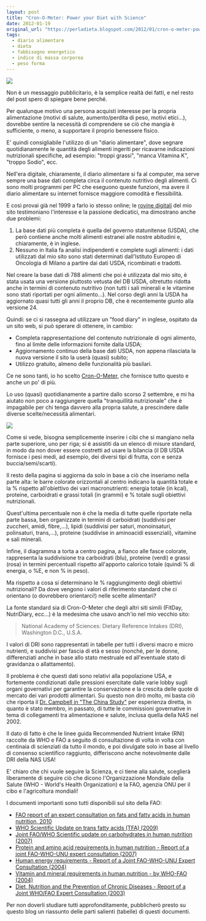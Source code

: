 ```yaml
---
layout: post
title: "Cron-O-Meter: Power your Diet with Science"
date: 2012-01-19
original_url: "https://perladieta.blogspot.com/2012/01/cron-o-meter-power-your-diet-with.html"
tags:
  - diario alimentare
  - dieta
  - fabbisogno energetico
  - indice di massa corporea
  - peso forma
---
```


[![](/assets//assets/2a5186a88003b370.png)](http://perladieta.blogspot.it/2012/01/cron-o-meter-power-your-diet-with.html)

Non è un messaggio pubblicitario, è la semplice realtà dei fatti, e nel resto del post spero di spiegare bene perché.

Per qualunque motivo una persona acquisti interesse per la propria alimentazione (motivi di salute, aumento/perdita di peso, motivi etici...), dovrebbe sentire la necessità di comprendere se ciò che mangia è sufficiente, o meno, a supportare il proprio benessere fisico.

E' quindi consigliabile l'utilizzo di un "diario alimentare", dove segnare quotidianamente le quantità degli alimenti ingeriti per ricavarne indicazioni nutrizionali specifiche, ad esempio: "troppi grassi", "manca Vitamina K", "troppo Sodio", ecc.

Nell'era digitale, chiaramente, il diario alimentare si fa al computer, ma serve sempre una base dati completa circa il contenuto nutritivo degli alimenti. Ci sono molti programmi per PC che eseguono queste funzioni, ma avere il diario alimentare su internet fornisce maggiore comodità e flessibilità.

E così provai già nel 1999 a farlo io stesso online; le [rovine digitali](http://www.adaca.it/Dieta) del mio sito testimoniano l'interesse e la passione dedicatici, ma dimostrano anche due problemi:

1. La base dati più completa è quella del governo statunitense (USDA), che però contiene anche molti alimenti estranei alle nostre abitudini e, chiaramente, è in inglese.
2. Nessuno in Italia fa analisi indipendenti e complete sugli alimenti: i dati utilizzati dal mio sito sono stati determinati dall'Istituto Europeo di Oncologia di Milano a partire dai dati USDA, ricombinati e tradotti.

Nel creare la base dati di 788 alimenti che poi è utilizzata dal mio sito, è stata usata una versione piuttosto vetusta del DB USDA, oltretutto ridotta anche in termini di contenuto nutritivo (non tutti i sali minerali e le vitamine sono stati riportati per ogni alimento...). Nel corso degli anni la USDA ha aggiornato quasi tutti gli anni il proprio DB, che è recentemente giunto alla versione 24.

Quindi: se ci si rassegna ad utilizzare un "food diary" in inglese, ospitato da un sito web, si può sperare di ottenere, in cambio:

* Completa rappresentazione del contenuto nutrizionale di ogni alimento, fino al limite delle informazioni fornite dalla USDA;
* Aggiornamento continuo della base dati USDA, non appena rilasciata la nuova versione il sito la userà (quasi) subito;
* Utilizzo gratuito, almeno delle funzionalità più basilari.

Ce ne sono tanti, io ho scelto [Cron-O-Meter](http://www.cronometer.com/), che fornisce tutto questo e anche un po' di più.

Lo uso (quasi) quotidianamente a partire dallo scorso 2 settembre, e mi ha aiutato non poco a raggiungere quella "tranquillità nutrizionale" che è impagabile per chi tenga davvero alla propria salute, a prescindere dalle diverse scelte/necessità alimentari.

[![](/assets//assets/f08b0b6a389b59f2.png)](https://blogger.googleusercontent.com/img/b/R29vZ2xl/AVvXsEjHEn8YBPBAn8YyIvZkA4W23A5JHObtBwlrea4cSn-EA60_Gu9OwniZRxjDfd1vzjIxUCyQW-RTBKeJesIQvMdhZParaP9Pc2vmbJZvX6bZq78wIDB2E1VbOpCVYjG6OCjYwDyPhJmCNCU/s1600/CRON-O-Meter-nutr_rid.png)

Come si vede, bisogna semplicemente inserire i cibi che si mangiano nella parte superiore, uno per riga; si è assistiti da un elenco di misure standard, in modo da non dover essere costretti ad usare la bilancia (il DB USDA fornisce i pesi medi, ad esempio, dei diversi tipi di frutta, con e senza buccia/semi/scarti).

Il resto della pagina si aggiorna da solo in base a ciò che inseriamo nella parte alta: le barre colorate orizzontali al centro indicano la quantità totale e la % rispetto all'obiettivo dei vari macronutrienti: energia totale (in kcal), proteine, carboidrati e grassi totali (in grammi) e % totale sugli obiettivi nutrizionali.

Quest'ultima percentuale non è che la media di tutte quelle riportate nella parte bassa, ben organizzate in termini di carboidrati (suddivisi per zuccheri, amidi, fibre,...), lipidi (suddivisi per saturi, monoinsaturi, polinsaturi, trans,...), proteine (suddivise in aminoacidi essenziali), vitamine e sali minerali.

Infine, il diagramma a torta a centro pagina, a fianco alle fasce colorate, rappresenta la suddivisione tra carboidrati (blu), proteine (verdi) e grassi (rosa) in termini percentuali rispetto all'apporto calorico totale (quindi % di energia, o %E, e non % in peso).

Ma rispetto a cosa si determinano le % raggiungimento degli obiettivi nutrizionali? Da dove vengono i valori di riferimento standard che ci orientano (o dovrebbero orientarci!) nelle scelte alimentari?

La fonte standard sia di Cron-O-Meter che degli altri siti simili (FitDay, NutriDiary, ecc...) è la medesima che usavo anch'io nel mio vecchio sito:

> National Academy of Sciences: Dietary Reference Intakes (DRI), Washington D.C., U.S.A.

I valori di DRI sono rappresentati in tabelle per tutti i diversi macro e micro nutrienti, e suddivisi per fascia di età e sesso (nonché, per le donne, differenziati anche in base allo stato mestruale ed all'eventuale stato di gravidanza o allattamento).

Il problema è che questi dati sono relativi alla popolazione USA, e fortemente condizionati dalle pressioni esercitate dalle varie lobby sugli organi governativi per garantire la conservazione e la crescita delle quote di mercato dei vari prodotti alimentari. Su questo non dirò molto, mi basta ciò che riporta il [Dr. Campbell in "The China Study"](http://www.thechinastudy.it/) per esperienza diretta, in quanto è stato membro, in passato, di tutte le commissioni governative in tema di collegamenti tra alimentazione e salute, inclusa quella della NAS nel 2002.

Il dato di fatto è che le linee guida Recommended Nutrient Intake (RNI) raccolte da WHO e FAO a seguito di consultazione di volta in volta con centinaia di scienziati da tutto il mondo, e poi divulgate solo in base al livello di consenso scientifico raggiunto, differiscono anche notevolmente dalle DRI della NAS USA!

E' chiaro che chi vuole seguire la Scienza, e ci tiene alla salute, sceglierà liberamente di seguire ciò che dicono l'Organizzazione Mondiale della Salute (WHO - World's Health Organization) e la FAO, agenzia ONU per il cibo e l'agricoltura mondiali!

I documenti importanti sono tutti disponibili sul sito della FAO:

* [FAO report of an expert consultation on fats and fatty acids in human nutrition, 2010](http://www.who.int/nutrition/publications/nutrientrequirements/fatsandfattyacids_humannutrition/en/index.html)
* [WHO Scientific Update on trans fatty acids (TFA) (2009)](http://www.who.int/nutrition/publications/nutrientrequirements/scientific_update_TFA/en/index.html)
* [Joint FAO/WHO Scientific update on carbohydrates in human nutrition (2007)](http://www.who.int/nutrition/publications/nutrientrequirements/scientific_update_carbohydrates/en/index.html)
* [Protein and amino acid requirements in human nutrition - Report of a joint FAO-WHO-UNU expert consultation (2007)](http://www.who.int/nutrition/publications/nutrientrequirements/WHO_TRS_935/en/index.html)
* [Human energy requirements - Report of a Joint FAO-WHO-UNU Expert Consultation (2004)](http://www.who.int/nutrition/publications/nutrientrequirements/9251052123/en/index.html)
* [Vitamin and mineral requirements in human nutrition - by WHO-FAO (2004)](http://www.who.int/nutrition/publications/micronutrients/9241546123/en/index.html)
* [Diet, Nutrition and the Prevention of Chronic Diseases - Report of a Joint WHO/FAO Expert Consultation (2003)](http://www.fao.org/DOCREP/005/AC911E/AC911E00.HTM)

Per non doverli studiare tutti approfonditamente, pubblicherò presto su questo blog un riassunto delle parti salienti (tabelle) di questi documenti.
